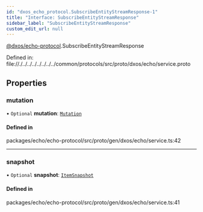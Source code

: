 ```yaml
---
id: "dxos_echo_protocol.SubscribeEntityStreamResponse-1"
title: "Interface: SubscribeEntityStreamResponse"
sidebar_label: "SubscribeEntityStreamResponse"
custom_edit_url: null
---
```


[@dxos/echo-protocol](../modules/dxos_echo_protocol.md).SubscribeEntityStreamResponse

Defined in:
  file://./../../../../../../../common/protocols/src/proto/dxos/echo/service.proto

## Properties

### mutation

• `Optional` **mutation**: [`Mutation`](dxos_echo_protocol.SubscribeEntityStreamResponse.Mutation-1.md)

#### Defined in

packages/echo/echo-protocol/src/proto/gen/dxos/echo/service.ts:42

___

### snapshot

• `Optional` **snapshot**: [`ItemSnapshot`](dxos_echo_protocol.ItemSnapshot.md)

#### Defined in

packages/echo/echo-protocol/src/proto/gen/dxos/echo/service.ts:41
